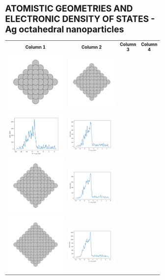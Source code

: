 
# ATOMISTIC GEOMETRIES AND ELECTRONIC DENSITY OF STATES - Ag octahedral nanoparticles

<table>
  <tr>
    <th>Column 1</th>
    <th>Column 2</th>
    <th>Column 3</th>
    <th>Column 4</th>
  </tr>
  <tr>
    <td><img src="image1.png" alt="Image 1"></td>
    <td><img src="image2.png" alt="Image 2"></td>
  </tr>
  <tr>
    <td><img src="image3.png" alt="Image 3"></td>
    <td><img src="image4.png" alt="Image 4"></td>
  </tr>
  <tr>
    <td><img src="image5.png" alt="Image 5"></td>
    <td><img src="image6.png" alt="Image 6"></td>
  </tr>
  <tr>
    <td><img src="image7.png" alt="Image 7"></td>
    <td><img src="image8.png" alt="Image 8"></td>
      </tr>
</table>
